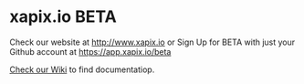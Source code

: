 # xapix.io BETA

Check our website at http://www.xapix.io or Sign Up for BETA with just your Github account at https://app.xapix.io/beta

[Check our Wiki](https://github.com/xapix-io/beta/wiki) to find documentatiop.
